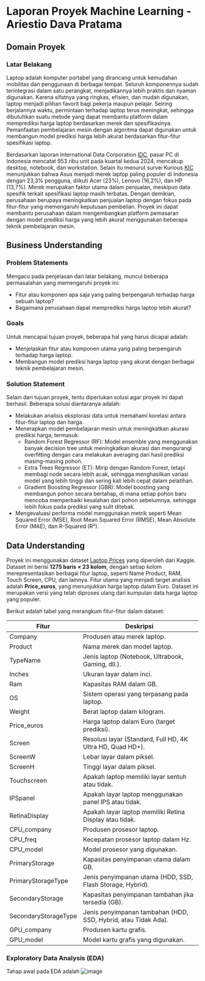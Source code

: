 # Laporan Proyek Machine Learning - Ariestio Dava Pratama
## Domain Proyek
### Latar Belakang
Laptop adalah komputer portabel yang dirancang untuk kemudahan mobilitas dan penggunaan di berbagai tempat. Seluruh komponennya sudah terintegrasi dalam satu perangkat, menjadikannya lebih praktis dan nyaman digunakan. Karena sifatnya yang ringkas, efisien, dan mudah digunakan, laptop menjadi pilihan favorit bagi pekerja maupun pelajar. Seiring berjalannya waktu, permintaan terhadap laptop terus meningkat, sehingga dibutuhkan suatu metode yang dapat membantu platform dalam memprediksi harga laptop berdasarkan merek dan spesifikasinya. Pemanfaatan pembelajaran mesin dengan algoritma dapat digunakan untuk membangun model prediksi harga lebih akurat berdasarkan fitur-fitur spesifikasi laptop.

Berdasarkan laporan International Data Corporation [IDC](https://www.idc.com/getdoc.jsp?containerId=prAP52599624), pasar PC di Indonesia mencatat 953 ribu unit pada kuartal kedua 2024, mencakup desktop, notebook, dan workstation. Selain itu menurut survei Kurious [KIC](https://databoks.katadata.co.id/-/statistik/3b8142e85a411d7/kurious-kic-asus-jadi-merek-laptop-yang-paling-banyak-digunakan-konsumen-indonesia?utm_source=chatgpt.com) menunjukkan bahwa Asus menjadi merek laptop paling populer di Indonesia dengan 23,3% pengguna, diikuti Acer (23%), Lenovo (16,2%), dan HP (13,7%). Merek merupakan faktor utama dalam penjualan, meskipun data spesifik terkait spesifikasi laptop masih terbatas. Dengan demikian, perusahaan berupaya meningkatkan penjualan laptop dengan fokus pada fitur-fitur yang memengaruhi keputusan pembelian. Proyek ini dapat membantu perusahaan dalam mengembangkan platform pemasaran dengan model prediksi harga yang lebih akurat menggunakan beberapa teknik pembelajaran mesin.

## Business Understanding
### Problem Statements 
Mengacu pada penjelasan dari latar belakang, muncul beberapa permasalahan yang memengaruhi proyek ini:
- Fitur atau komponen apa saja yang paling berpengaruh terhadap harga sebuah laptop?
- Bagaimana perusahaan dapat memprediksi harga laptop lebih akurat?
### Goals
Untuk mencapai tujuan proyek, beberapa hal yang harus dicapai adalah: 
- Menjelaskan fitur atau komponen utama yang paling berpengaruh terhadap harga laptop.
- Membangun model prediksi harga laptop yang akurat dengan berbagai teknik pembelajaran mesin.
### Solution Statement
Selain dari tujuan proyek, tentu diperlukan solusi agar proyek ini dapat berhasil. Beberapa solusi diantaranya adalah:
- Melakukan analisis eksplorasi data untuk memahami korelasi antara fitur-fitur laptop dan harga.  
- Menerapkan model pembelajaran mesin untuk meningkatkan akurasi prediksi harga, termasuk:  
  - Random Forest Regressor (RF): Model ensemble yang menggunakan banyak decision tree untuk meningkatkan akurasi dan mengurangi overfitting dengan cara melakukan averaging dari hasil prediksi masing-masing pohon.
  - Extra Trees Regressor (ET): Mirip dengan Random Forest, tetapi membagi node secara lebih acak, sehingga menghasilkan variasi model yang lebih tinggi dan sering kali lebih cepat dalam pelatihan.
  - Gradient Boosting Regressor (GBR): Model boosting yang membangun pohon secara bertahap, di mana setiap pohon baru mencoba memperbaiki kesalahan dari pohon sebelumnya, sehingga lebih fokus pada prediksi yang sulit ditebak.
- Mengevaluasi performa model menggunakan metrik seperti Mean Squared Error (MSE), Root Mean Squared Error (RMSE), Mean Absolute Error (MAE), dan R-Squared (R²).

## Data Understanding
Proyek ini menggunakan dataset [Laptop Prices](https://www.kaggle.com/datasets/owm4096/laptop-prices) yang diperoleh dari Kaggle. Dataset ini berisi **1275 baris × 23 kolom**, dengan setiap kolom merepresentasikan berbagai fitur laptop, seperti Name Product, RAM, Touch Screen, CPU, dan lainnya. Fitur utama yang menjadi target analisis adalah **Price_euros**, yang menunjukkan harga laptop dalam Euro. Dataset ini merupakan versi yang telah diproses ulang dari kumpulan data harga laptop yang populer.

Berikut adalah tabel yang merangkum fitur-fitur dalam dataset:  

| Fitur                 | Deskripsi |
|----------------------|-----------|
| Company           | Produsen atau merek laptop. |
| Product           | Nama merek dan model laptop. |
| TypeName          | Jenis laptop (Notebook, Ultrabook, Gaming, dll.). |
| Inches           | Ukuran layar dalam inci. |
| Ram              | Kapasitas RAM dalam GB. |
| OS               | Sistem operasi yang terpasang pada laptop. |
| Weight           | Berat laptop dalam kilogram. |
| Price_euros      | Harga laptop dalam Euro (target prediksi). |
| Screen           | Resolusi layar (Standard, Full HD, 4K Ultra HD, Quad HD+). |
| ScreenW          | Lebar layar dalam piksel. |
| ScreenH          | Tinggi layar dalam piksel. |
| Touchscreen      | Apakah laptop memiliki layar sentuh atau tidak. |
| IPSpanel         | Apakah layar laptop menggunakan panel IPS atau tidak. |
| RetinaDisplay    | Apakah layar laptop memiliki Retina Display atau tidak. |
| CPU_company      | Produsen prosesor laptop. |
| CPU_freq         | Kecepatan prosesor laptop dalam Hz. |
| CPU_model        | Model prosesor yang digunakan. |
| PrimaryStorage   | Kapasitas penyimpanan utama dalam GB. |
| PrimaryStorageType | Jenis penyimpanan utama (HDD, SSD, Flash Storage, Hybrid). |
| SecondaryStorage | Kapasitas penyimpanan tambahan jika tersedia (GB). |
| SecondaryStorageType | Jenis penyimpanan tambahan (HDD, SSD, Hybrid, atau Tidak Ada). |
| GPU_company      | Produsen kartu grafis. |
| GPU_model        | Model kartu grafis yang digunakan. |

### Exploratory Data Analysis (EDA)
Tahap awal pada EDA adalah 
![image](https://github.com/user-attachments/assets/49534fcb-6a74-405b-a300-122f0d1c65e1)
